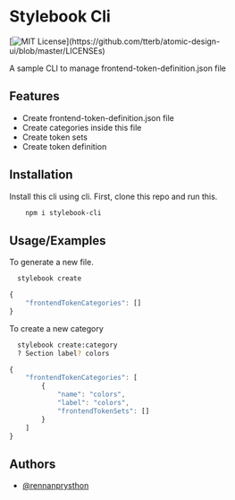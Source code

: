 
# Stylebook Cli
[![MIT License](https://img.shields.io/apm/l/atomic-design-ui.svg?)](https://github.com/tterb/atomic-design-ui/blob/master/LICENSEs)

A sample CLI to manage frontend-token-definition.json file

## Features

- Create frontend-token-definition.json file
- Create categories inside this file
- Create token sets
- Create token definition


## Installation

Install this cli using cli. First, clone this repo and run this.

```bash
    npm i stylebook-cli
```
    
## Usage/Examples

To generate  a new file.
```bash
  stylebook create

```

```javascript
{
    "frontendTokenCategories": []
}
```

To create a new category 

```bash
  stylebook create:category
  ? Section label? colors
```

```javascript
{
    "frontendTokenCategories": [
        {
            "name": "colors",
            "label": "colors",
            "frontendTokenSets": []
        }
    ]
}
```
## Authors

- [@rennanprysthon](https://www.github.com/rennanprysthon)


